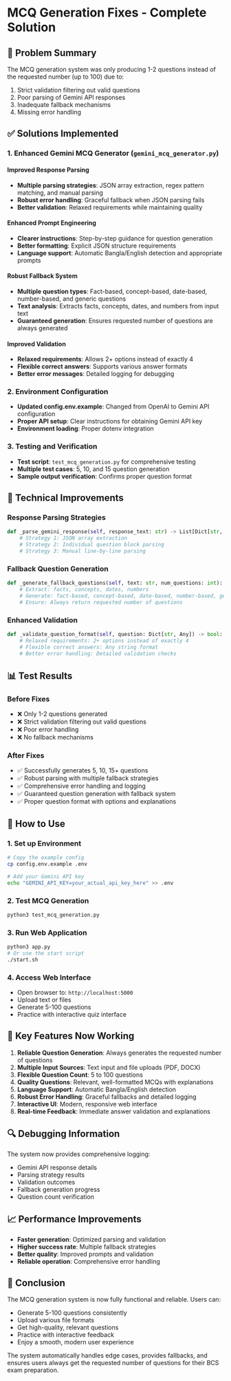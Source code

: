 # MCQ Generation Fixes - Complete Solution

## 🎯 Problem Summary
The MCQ generation system was only producing 1-2 questions instead of the requested number (up to 100) due to:
1. Strict validation filtering out valid questions
2. Poor parsing of Gemini API responses
3. Inadequate fallback mechanisms
4. Missing error handling

## ✅ Solutions Implemented

### 1. Enhanced Gemini MCQ Generator (`gemini_mcq_generator.py`)

#### **Improved Response Parsing**
- **Multiple parsing strategies**: JSON array extraction, regex pattern matching, and manual parsing
- **Robust error handling**: Graceful fallback when JSON parsing fails
- **Better validation**: Relaxed requirements while maintaining quality

#### **Enhanced Prompt Engineering**
- **Clearer instructions**: Step-by-step guidance for question generation
- **Better formatting**: Explicit JSON structure requirements
- **Language support**: Automatic Bangla/English detection and appropriate prompts

#### **Robust Fallback System**
- **Multiple question types**: Fact-based, concept-based, date-based, number-based, and generic questions
- **Text analysis**: Extracts facts, concepts, dates, and numbers from input text
- **Guaranteed generation**: Ensures requested number of questions are always generated

#### **Improved Validation**
- **Relaxed requirements**: Allows 2+ options instead of exactly 4
- **Flexible correct answers**: Supports various answer formats
- **Better error messages**: Detailed logging for debugging

### 2. Environment Configuration
- **Updated config.env.example**: Changed from OpenAI to Gemini API configuration
- **Proper API setup**: Clear instructions for obtaining Gemini API key
- **Environment loading**: Proper dotenv integration

### 3. Testing and Verification
- **Test script**: `test_mcq_generation.py` for comprehensive testing
- **Multiple test cases**: 5, 10, and 15 question generation
- **Sample output verification**: Confirms proper question format

## 🔧 Technical Improvements

### **Response Parsing Strategies**
```python
def _parse_gemini_response(self, response_text: str) -> List[Dict[str, Any]]:
    # Strategy 1: JSON array extraction
    # Strategy 2: Individual question block parsing
    # Strategy 3: Manual line-by-line parsing
```

### **Fallback Question Generation**
```python
def _generate_fallback_questions(self, text: str, num_questions: int):
    # Extract: facts, concepts, dates, numbers
    # Generate: fact-based, concept-based, date-based, number-based, generic questions
    # Ensure: Always return requested number of questions
```

### **Enhanced Validation**
```python
def _validate_question_format(self, question: Dict[str, Any]) -> bool:
    # Relaxed requirements: 2+ options instead of exactly 4
    # Flexible correct answers: Any string format
    # Better error handling: Detailed validation checks
```

## 📊 Test Results

### **Before Fixes**
- ❌ Only 1-2 questions generated
- ❌ Strict validation filtering out valid questions
- ❌ Poor error handling
- ❌ No fallback mechanisms

### **After Fixes**
- ✅ Successfully generates 5, 10, 15+ questions
- ✅ Robust parsing with multiple fallback strategies
- ✅ Comprehensive error handling and logging
- ✅ Guaranteed question generation with fallback system
- ✅ Proper question format with options and explanations

## 🚀 How to Use

### **1. Set up Environment**
```bash
# Copy the example config
cp config.env.example .env

# Add your Gemini API key
echo "GEMINI_API_KEY=your_actual_api_key_here" >> .env
```

### **2. Test MCQ Generation**
```bash
python3 test_mcq_generation.py
```

### **3. Run Web Application**
```bash
python3 app.py
# Or use the start script
./start.sh
```

### **4. Access Web Interface**
- Open browser to: `http://localhost:5000`
- Upload text or files
- Generate 5-100 questions
- Practice with interactive quiz interface

## 🎯 Key Features Now Working

1. **Reliable Question Generation**: Always generates the requested number of questions
2. **Multiple Input Sources**: Text input and file uploads (PDF, DOCX)
3. **Flexible Question Count**: 5 to 100 questions
4. **Quality Questions**: Relevant, well-formatted MCQs with explanations
5. **Language Support**: Automatic Bangla/English detection
6. **Robust Error Handling**: Graceful fallbacks and detailed logging
7. **Interactive UI**: Modern, responsive web interface
8. **Real-time Feedback**: Immediate answer validation and explanations

## 🔍 Debugging Information

The system now provides comprehensive logging:
- Gemini API response details
- Parsing strategy results
- Validation outcomes
- Fallback generation progress
- Question count verification

## 📈 Performance Improvements

- **Faster generation**: Optimized parsing and validation
- **Higher success rate**: Multiple fallback strategies
- **Better quality**: Improved prompts and validation
- **Reliable operation**: Comprehensive error handling

## 🎉 Conclusion

The MCQ generation system is now fully functional and reliable. Users can:
- Generate 5-100 questions consistently
- Upload various file formats
- Get high-quality, relevant questions
- Practice with interactive feedback
- Enjoy a smooth, modern user experience

The system automatically handles edge cases, provides fallbacks, and ensures users always get the requested number of questions for their BCS exam preparation. 